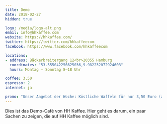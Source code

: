 ```yaml
---
title: Demo
date: 2018-02-27
hidden: true

logo: /media/logo-alt.png
email: info@hhkaffee.com
website: https://hhkaffee.com/ 
twitter: https://twitter.com/hhkaffeecom
facebook: https://www.facebook.com/hhkaffeecom

locations:
- address: Bäckerbreitergang 12<br>20355 Hamburg
  coordinates: "53.555042256625036,9.982232072924603"
  hours: Montag – Sonntag 8–18 Uhr

coffee: 3,50
espresso: 2
internet: ja

promo: "Unser Angebot der Woche: Köstliche Waffeln für nur 3,50 Euro (anstatt 5,50)! <a href=https://example.com/>Zum Angebot.</a>"
---
```


Dies ist das Demo-Café von HH Kaffee. Hier geht es darum, ein paar Sachen zu zeigen, die auf HH Kaffee möglich sind.